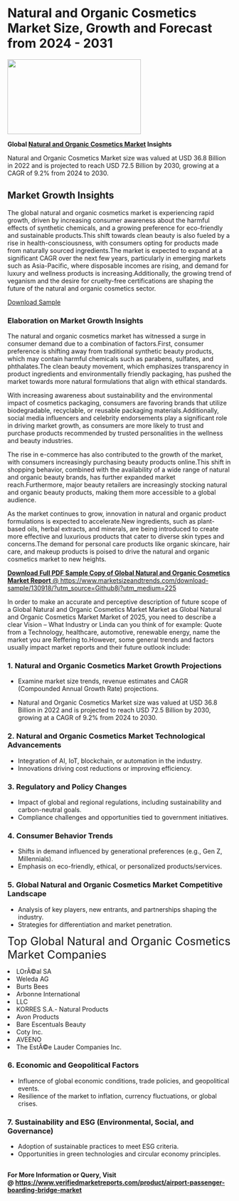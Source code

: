 <H1>Natural and Organic Cosmetics Market Size, Growth and Forecast from 2024 - 2031</H1><img class="aligncenter size-medium wp-image-584254" src="https://thirdeyenews.in/wp-content/uploads/2024/09/Global-Market-Research-300x168.jpeg" alt="" width="300" height="168" /><p><strong>Global&nbsp;<a href="https://www.marketsizeandtrends.com/download-sample/130918/?utm_source=Github8j?utm_medium=225">Natural and Organic Cosmetics Market</a> Insights</strong></p><p>Natural and Organic Cosmetics Market size was valued at USD 36.8 Billion in 2022 and is projected to reach USD 72.5 Billion by 2030, growing at a CAGR of 9.2% from 2024 to 2030.</p><p><h2>Market Growth Insights</h2> <p>The global natural and organic cosmetics market is experiencing rapid growth, driven by increasing consumer awareness about the harmful effects of synthetic chemicals, and a growing preference for eco-friendly and sustainable products.This shift towards clean beauty is also fueled by a rise in health-consciousness, with consumers opting for products made from naturally sourced ingredients.The market is expected to expand at a significant CAGR over the next few years, particularly in emerging markets such as Asia-Pacific, where disposable incomes are rising, and demand for luxury and wellness products is increasing.Additionally, the growing trend of veganism and the desire for cruelty-free certifications are shaping the future of the natural and organic cosmetics sector.</p> <p><a href="#">Download Sample</a></p> <h3>Elaboration on Market Growth Insights</h3> <p>The natural and organic cosmetics market has witnessed a surge in consumer demand due to a combination of factors.First, consumer preference is shifting away from traditional synthetic beauty products, which may contain harmful chemicals such as parabens, sulfates, and phthalates.The clean beauty movement, which emphasizes transparency in product ingredients and environmentally friendly packaging, has pushed the market towards more natural formulations that align with ethical standards.</p> <p>With increasing awareness about sustainability and the environmental impact of cosmetics packaging, consumers are favoring brands that utilize biodegradable, recyclable, or reusable packaging materials.Additionally, social media influencers and celebrity endorsements play a significant role in driving market growth, as consumers are more likely to trust and purchase products recommended by trusted personalities in the wellness and beauty industries.</p> <p>The rise in e-commerce has also contributed to the growth of the market, with consumers increasingly purchasing beauty products online.This shift in shopping behavior, combined with the availability of a wide range of natural and organic beauty brands, has further expanded market reach.Furthermore, major beauty retailers are increasingly stocking natural and organic beauty products, making them more accessible to a global audience.</p> <p>As the market continues to grow, innovation in natural and organic product formulations is expected to accelerate.New ingredients, such as plant-based oils, herbal extracts, and minerals, are being introduced to create more effective and luxurious products that cater to diverse skin types and concerns.The demand for personal care products like organic skincare, hair care, and makeup products is poised to drive the natural and organic cosmetics market to new heights.</p> <p><a href="#"></p><p><span class=""><strong>Download Full PDF Sample Copy of Global Natural and Organic Cosmetics Market Report</strong> @ <a href="https://www.marketsizeandtrends.com/download-sample/130918/?utm_source=Github8j?utm_medium=225" target="_blank">https://www.marketsizeandtrends.com/download-sample/130918/?utm_source=Github8j?utm_medium=225</a></span></p><p>In order to make an accurate and perceptive description of future scope of a Global&nbsp;Natural and Organic Cosmetics Market Market as Global&nbsp;Natural and Organic Cosmetics Market Market of 2025, you need to describe a clear Vision &ndash; What Industry or Linda can you think of for example: Quote from a Technology, healthcare, automotive, renewable energy, name the market you are Reffering to.However, some general trends and factors usually impact market reports and their future outlook include:</p><h3>1.&nbsp;<strong>Natural and Organic Cosmetics Market Growth Projections</strong></h3><ul><li>Examine market size trends, revenue estimates and CAGR (Compounded Annual Growth Rate) projections.</li><li><p>Natural and Organic Cosmetics Market size was valued at USD 36.8 Billion in 2022 and is projected to reach USD 72.5 Billion by 2030, growing at a CAGR of 9.2% from 2024 to 2030.</p></li></ul><h3>2.&nbsp;<strong>Natural and Organic Cosmetics Market Technological Advancements</strong></h3><ul><li>Integration of AI, IoT, blockchain, or automation in the industry.</li><li>Innovations driving cost reductions or improving efficiency.</li></ul><h3>3.&nbsp;<strong>Regulatory and Policy Changes</strong></h3><ul><li>Impact of global and regional regulations, including sustainability and carbon-neutral goals.</li><li>Compliance challenges and opportunities tied to government initiatives.</li></ul><h3>4.&nbsp;<strong>Consumer Behavior Trends</strong></h3><ul><li>Shifts in demand influenced by generational preferences (e.g., Gen Z, Millennials).</li><li>Emphasis on eco-friendly, ethical, or personalized products/services.</li></ul><h3>5.&nbsp;<strong>Global Natural and Organic Cosmetics Market Competitive Landscape</strong></h3><ul><li>Analysis of key players, new entrants, and partnerships shaping the industry.</li><li>Strategies for differentiation and market penetration.</li></ul><p data-pm-slice="1 1 []"><span style="color: inherit; font-family: inherit; font-size: 25px;">Top Global Natural and Organic Cosmetics Market Companies</span></p><div class="" data-test-id=""><p><li>LOrÃ©al SA</li><li> Weleda AG</li><li> Burts Bees</li><li> Arbonne International</li><li> LLC</li><li> KORRES S.A.- Natural Products</li><li> Avon Products</li><li> Bare Escentuals Beauty</li><li> Coty Inc.</li><li> AVEENO</li><li> The EstÃ©e Lauder Companies Inc.</li></p></div><h3>6.&nbsp;<strong>Economic and Geopolitical Factors</strong></h3><ul><li>Influence of global economic conditions, trade policies, and geopolitical events.</li><li>Resilience of the market to inflation, currency fluctuations, or global crises.</li></ul><h3>7.&nbsp;<strong>Sustainability and ESG (Environmental, Social, and Governance)</strong></h3><ul><li>Adoption of sustainable practices to meet ESG criteria.</li><li>Opportunities in green technologies and circular economy principles.</li></ul><h2><strong style="font-size: 14px;">For More Information or Query, Visit @&nbsp;</strong><a style="background-color: #ffffff; font-size: 14px;" href="https://www.marketsizeandtrends.com/report/natural-and-organic-cosmetics-market/" target="_blank">https://www.verifiedmarketreports.com/product/airport-passenger-boarding-bridge-market</a></h2>